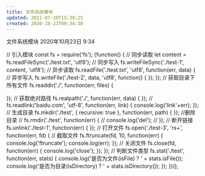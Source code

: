 ```yaml
---
title: 文件系统模块
updated: 2021-07-30T15:39:25
created: 2020-10-23T09:34:30
---
```


文件系统模块
2020年10月23日
9:34

// 引入模块
const fs = require('fs');
(function() {
// 同步读取
let content = fs.readFileSync('./test.txt', 'utf8');
// 同步写入
fs.writeFileSync('./test-1', content, 'utf8');
// 异步读取
fs.readFile('./test.txt', 'utf8', function(err, data) {
// 异步写入
fs.writeFile('./test-2', data, 'utf8', function() {
});
});
// 获取目录下所有文件
fs.readdir('./', function(err, files) {

});
// 获取绝对路径
fs.realpath('./', function(err, data) {
});
//
fs.readlink('baidu.com', 'utf-8', function(err, link) {
console.log('link'+err);
});
// 生成目录
fs.mkdir('./test', { recursive: true }, function(err, path) {
});
//删除目录
// fs.rmdir('./test', function(err) {
// console.log('del');
// });
// 断开链接
fs.unlink('./test-1', function(err) {
});
// 打开文件
fs.open('./test-3', 'rs+', function(err, fd) {
// 截取文件
fs.ftruncate(fd, 10, function(err) {
console.log('ftruncate');
console.log(err);
});
// 关闭文件
fs.close(fd, function(err) {
console.log('close');
});
});
// 判断文件类型
fs.stat('./test', function(err, stats) {
console.log('是否为文件(isFile) ? ' + stats.isFile());
console.log('是否为目录(isDirectory) ? ' + stats.isDirectory());
});
})();
